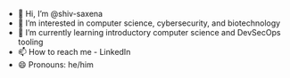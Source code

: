 - 👋 Hi, I’m @shiv-saxena
- 👀 I’m interested in computer science, cybersecurity, and biotechnology
- 🌱 I’m currently learning introductory computer science and DevSecOps tooling
- 📫 How to reach me - LinkedIn
- 😄 Pronouns: he/him

<!---
shiv-saxena/shiv-saxena is a ✨ special ✨ repository because its `README.md` (this file) appears on your GitHub profile.
You can click the Preview link to take a look at your changes.
--->
